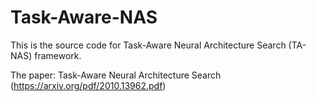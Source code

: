 # Task-Aware-NAS
This is the source code for Task-Aware Neural Architecture Search (TA-NAS) framework.

The paper: Task-Aware Neural Architecture Search (https://arxiv.org/pdf/2010.13962.pdf)

